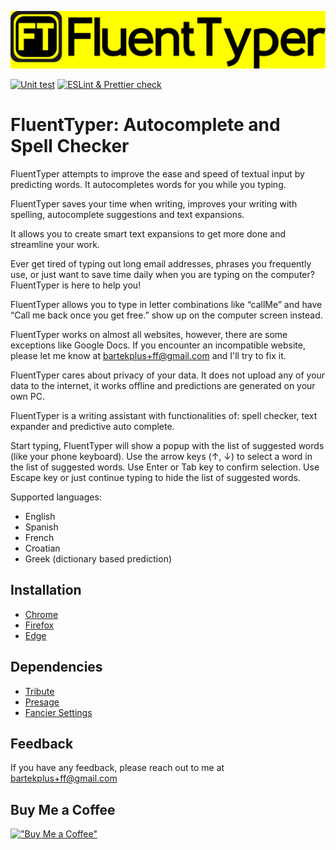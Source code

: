 
![Logo](https://github.com/bartekplus/FluentTyper/raw/master/promotional_materials/icon/LogoFluentTyper.png)


[![Unit test](https://github.com/bartekplus/FluentTyper/actions/workflows/test.yml/badge.svg)](https://github.com/bartekplus/FluentTyper/actions/workflows/test.yml)
[![ESLint & Prettier check](https://github.com/bartekplus/FluentTyper/actions/workflows/lintCheck.yml/badge.svg)](https://github.com/bartekplus/FluentTyper/actions/workflows/lintCheck.yml)


# FluentTyper: Autocomplete and Spell Checker

FluentTyper attempts to improve the ease and speed of textual input by predicting words. It autocompletes words for you while you typing. 

FluentTyper saves your time when writing, improves your writing with spelling, autocomplete suggestions and text expansions.

It allows you to create smart text expansions to get more done and streamline your work.

Ever get tired of typing out long email addresses, phrases you frequently use, or just want to save time daily when you are typing on the computer? FluentTyper is here to help you!

FluentTyper allows you to type in letter combinations like “callMe” and have “Call me back once you get free.” show up on the computer screen instead.

FluentTyper works on almost all websites, however, there are some exceptions like Google Docs. If you encounter an incompatible website, please let me know at <bartekplus+ff@gmail.com> and I'll try to fix it.

FluentTyper cares about privacy of your data. It does not upload any of your data to the internet, it works offline and predictions are generated on your own PC.

FluentTyper is a writing assistant with functionalities of: spell checker, text expander and predictive auto complete.

Start typing, FluentTyper will show a popup with the list of suggested words (like your phone keyboard).
Use the arrow keys (↑, ↓) to select a word in the list of suggested words.
Use Enter or Tab key to confirm selection.
Use Escape key or just continue typing to hide the list of suggested words.

Supported languages:
- English
- Spanish
- French
- Croatian
- Greek (dictionary based prediction)

## Installation

 - [Chrome](https://chrome.google.com/webstore/detail/fluenttyper-autocomplete/mbjlobpodpimgbkmlmjiblnmfgajmebm)
 - [Firefox](https://addons.mozilla.org/en-US/firefox/addon/fluenttyper/)
 - [Edge](https://microsoftedge.microsoft.com/addons/detail/fluenttyper-autocomplete/ljenfpihmhkddgmjoipinkhflinoofcn)


## Dependencies

- [Tribute](https://github.com/bartekplus/tribute)
- [Presage](https://github.com/bartekplus/presage)
- [Fancier Settings](https://github.com/bartekplus/fancier-settings)


## Feedback

If you have any feedback, please reach out to me at bartekplus+ff@gmail.com


## Buy Me a Coffee

[!["Buy Me a Coffee"](https://cdn.buymeacoffee.com/buttons/v2/default-yellow.png)](https://www.buymeacoffee.com/FluentTyper)
